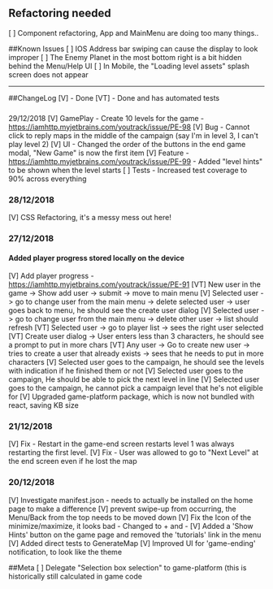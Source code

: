 ## Refactoring needed
[ ] Component refactoring, App and MainMenu are doing too many things..

##Known Issues
[ ] IOS Address bar swiping can cause the display to look improper
[ ] The Enemy Planet in the most bottom right is a bit hidden behind the Menu/Help UI
[ ] In Mobile, the "Loading level assets" splash screen does not appear

---------------
##ChangeLog
[V] - Done
[VT] - Done and has automated tests

###
29/12/2018
[V] GamePlay - Create 10 levels for the game - https://iamhttp.myjetbrains.com/youtrack/issue/PE-98
[V] Bug - Cannot click to reply maps in the middle of the campaign (say I'm in level 3, I can't play level 2)
[V] UI - Changed the order of the buttons in the end game modal, "New Game" is now the first item
[V] Feature - https://iamhttp.myjetbrains.com/youtrack/issue/PE-99 - Added "level hints" to be shown when the level starts
[ ] Tests - Increased test coverage to 90% across everything

### 28/12/2018
[V] CSS Refactoring, it's a messy mess out here!

### 27/12/2018
#### Added player progress stored locally on the device
[V] Add player progress - https://iamhttp.myjetbrains.com/youtrack/issue/PE-91
[VT] New user in the game -> Show add user -> submit -> move to main menu
[V] Selected user -> go to change user from the main menu -> delete selected user -> user goes back to menu, he should see the create user dialog
[V] Selected user -> go to change user from the main menu -> delete other user -> list should refresh
[VT] Selected user -> go to player list -> sees the right user selected
[VT] Create user dialog -> User enters less than 3 characters, he should see a prompt to put in more chars
[VT] Any user -> Go to create new user -> tries to create a user that already exists -> sees that he needs to put in more characters
[V] Selected user goes to the campaign, he should see the levels with indication if he finished them or not
[V] Selected user goes to the campaign, He should be able to pick the next level in line
[V] Selected user goes to the campaign, he cannot pick a campaign level that he's not eligible for
[V] Upgraded game-platform package, which is now not bundled with react, saving KB size

### 21/12/2018
[V] Fix - Restart in the game-end screen restarts level 1 was always restarting the first level.
[V] Fix - User was allowed to go to "Next Level" at the end screen even if he lost the map

### 20/12/2018
[V] Investigate manifest.json - needs to actually be installed on the home page to make a difference
[V] prevent swipe-up from occurring, the Menu/Back from the top needs to be moved down
[V] Fix the Icon of the minimize/maximize, it looks bad - Changed to + and -
[V] Added a 'Show Hints' button on the game page and removed the 'tutorials' link in the menu
[V] Added direct tests to GenerateMap
[V] Improved UI for 'game-ending' notification, to look like the theme

##Meta
[ ] Delegate "Selection box selection" to game-platform (this is historically still calculated in game code
